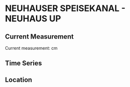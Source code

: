# NEUHAUSER SPEISEKANAL - NEUHAUS UP

## Current Measurement

Current measurement: <Value topic="rivers/pegel-online/NSK/NEUHAUS UP/measurementValue"/> cm

## Time Series

<TimeSeries topic="rivers/pegel-online/NSK/NEUHAUS UP/measurementValue" period="week" />

## Location

<WorldMap>
  <Marker lat="52.265775100029195" lon="14.290377024435983" labelTopic="rivers/pegel-online/NSK/NEUHAUS UP" />
</WorldMap>
